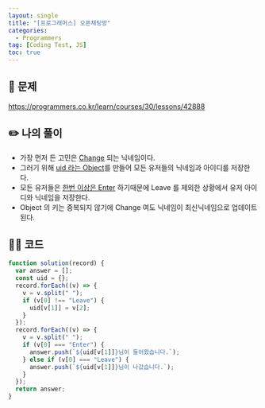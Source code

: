 ```yaml
---
layout: single
title: "[프로그래머스] 오픈채팅방"
categories:
  - Programmers
tag: [Coding Test, JS]
toc: true
---
```


## 📖 문제

<https://programmers.co.kr/learn/courses/30/lessons/42888>

## ✏️ 나의 풀이

- 가장 먼저 든 고민은 <U>Change</U> 되는 닉네임이다.
- 그러기 위해 <U>uid 라는 Object</U>를 만들어 모든 유저들의 닉네임과 아이디를 저장한다.
- 모든 유저들은 <U>한번 이상은 Enter</U> 하기때문에 Leave 를 제외한 상황에서 유저 아이디와 닉네임을 저장한다.
- Object 의 키는 중복되지 않기에 Change 여도 닉네임이 최신닉네임으로 업데이트 된다.

## 👩‍💻 코드

```javascript
function solution(record) {
  var answer = [];
  const uid = {};
  record.forEach((v) => {
    v = v.split(" ");
    if (v[0] !== "Leave") {
      uid[v[1]] = v[2];
    }
  });
  record.forEach((v) => {
    v = v.split(" ");
    if (v[0] === "Enter") {
      answer.push(`${uid[v[1]]}님이 들어왔습니다.`);
    } else if (v[0] === "Leave") {
      answer.push(`${uid[v[1]]}님이 나갔습니다.`);
    }
  });
  return answer;
}
```
